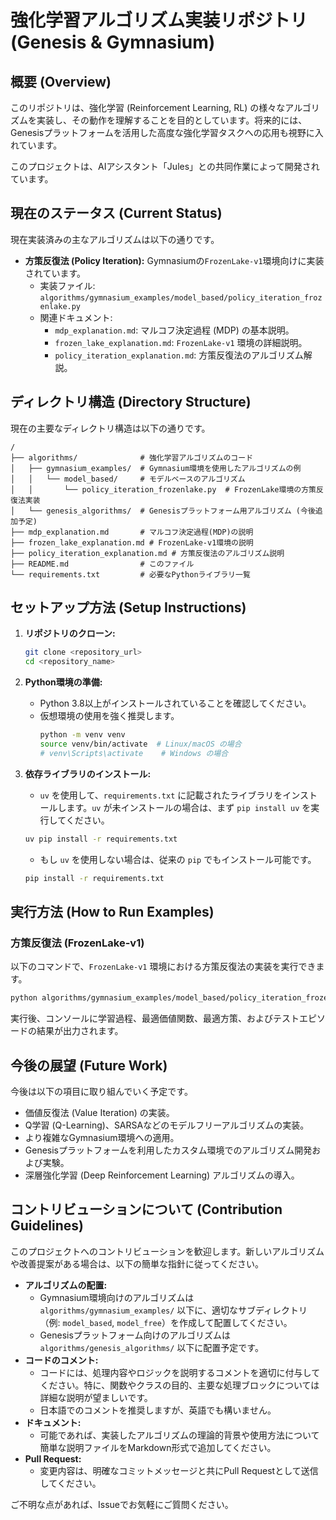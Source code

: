 # 強化学習アルゴリズム実装リポジトリ (Genesis & Gymnasium)

## 概要 (Overview)

このリポジトリは、強化学習 (Reinforcement Learning, RL) の様々なアルゴリズムを実装し、その動作を理解することを目的としています。将来的には、Genesisプラットフォームを活用した高度な強化学習タスクへの応用も視野に入れています。

このプロジェクトは、AIアシスタント「Jules」との共同作業によって開発されています。

## 現在のステータス (Current Status)

現在実装済みの主なアルゴリズムは以下の通りです。

*   **方策反復法 (Policy Iteration):** Gymnasiumの`FrozenLake-v1`環境向けに実装されています。
    *   実装ファイル: `algorithms/gymnasium_examples/model_based/policy_iteration_frozenlake.py`
    *   関連ドキュメント:
        *   `mdp_explanation.md`: マルコフ決定過程 (MDP) の基本説明。
        *   `frozen_lake_explanation.md`: `FrozenLake-v1` 環境の詳細説明。
        *   `policy_iteration_explanation.md`: 方策反復法のアルゴリズム解説。

## ディレクトリ構造 (Directory Structure)

現在の主要なディレクトリ構造は以下の通りです。

```
/
├── algorithms/              # 強化学習アルゴリズムのコード
│   ├── gymnasium_examples/  # Gymnasium環境を使用したアルゴリズムの例
│   │   └── model_based/     # モデルベースのアルゴリズム
│   │       └── policy_iteration_frozenlake.py  # FrozenLake環境の方策反復法実装
│   └── genesis_algorithms/  # Genesisプラットフォーム用アルゴリズム (今後追加予定)
├── mdp_explanation.md       # マルコフ決定過程(MDP)の説明
├── frozen_lake_explanation.md # FrozenLake-v1環境の説明
├── policy_iteration_explanation.md # 方策反復法のアルゴリズム説明
├── README.md                # このファイル
└── requirements.txt         # 必要なPythonライブラリ一覧
```

## セットアップ方法 (Setup Instructions)

1.  **リポジトリのクローン:**
    ```bash
    git clone <repository_url>
    cd <repository_name>
    ```

2.  **Python環境の準備:**
    *   Python 3.8以上がインストールされていることを確認してください。
    *   仮想環境の使用を強く推奨します。
        ```bash
        python -m venv venv
        source venv/bin/activate  # Linux/macOS の場合
        # venv\Scripts\activate    # Windows の場合
        ```

3.  **依存ライブラリのインストール:**
    *   `uv` を使用して、`requirements.txt` に記載されたライブラリをインストールします。`uv` が未インストールの場合は、まず `pip install uv` を実行してください。
    ```bash
    uv pip install -r requirements.txt
    ```
    *   もし `uv` を使用しない場合は、従来の `pip` でもインストール可能です。
    ```bash
    pip install -r requirements.txt
    ```

## 実行方法 (How to Run Examples)

### 方策反復法 (FrozenLake-v1)

以下のコマンドで、`FrozenLake-v1` 環境における方策反復法の実装を実行できます。

```bash
python algorithms/gymnasium_examples/model_based/policy_iteration_frozenlake.py
```
実行後、コンソールに学習過程、最適価値関数、最適方策、およびテストエピソードの結果が出力されます。

## 今後の展望 (Future Work)

今後は以下の項目に取り組んでいく予定です。

*   価値反復法 (Value Iteration) の実装。
*   Q学習 (Q-Learning)、SARSAなどのモデルフリーアルゴリズムの実装。
*   より複雑なGymnasium環境への適用。
*   Genesisプラットフォームを利用したカスタム環境でのアルゴリズム開発および実験。
*   深層強化学習 (Deep Reinforcement Learning) アルゴリズムの導入。

## コントリビューションについて (Contribution Guidelines)

このプロジェクトへのコントリビューションを歓迎します。新しいアルゴリズムや改善提案がある場合は、以下の簡単な指針に従ってください。

*   **アルゴリズムの配置:**
    *   Gymnasium環境向けのアルゴリズムは `algorithms/gymnasium_examples/` 以下に、適切なサブディレクトリ（例: `model_based`, `model_free`）を作成して配置してください。
    *   Genesisプラットフォーム向けのアルゴリズムは `algorithms/genesis_algorithms/` 以下に配置予定です。
*   **コードのコメント:**
    *   コードには、処理内容やロジックを説明するコメントを適切に付与してください。特に、関数やクラスの目的、主要な処理ブロックについては詳細な説明が望ましいです。
    *   日本語でのコメントを推奨しますが、英語でも構いません。
*   **ドキュメント:**
    *   可能であれば、実装したアルゴリズムの理論的背景や使用方法について簡単な説明ファイルをMarkdown形式で追加してください。
*   **Pull Request:**
    *   変更内容は、明確なコミットメッセージと共にPull Requestとして送信してください。

ご不明な点があれば、Issueでお気軽にご質問ください。
```

